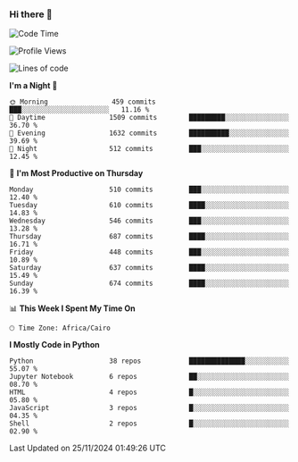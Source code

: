 ### Hi there 👋

<!--
**AMR-KELEG/AMR-KELEG** is a ✨ _special_ ✨ repository because its `README.md` (this file) appears on your GitHub profile.

Here are some ideas to get you started:

- 🔭 I’m currently working on ...
- 🌱 I’m currently learning ...
- 👯 I’m looking to collaborate on ...
- 🤔 I’m looking for help with ...
- 💬 Ask me about ...
- 📫 How to reach me: ...
- 😄 Pronouns: ...
- ⚡ Fun fact: ...
-->

<!--START_SECTION:waka-->
![Code Time](http://img.shields.io/badge/Code%20Time-0%20secs-blue)

![Profile Views](http://img.shields.io/badge/Profile%20Views-0-blue)

![Lines of code](https://img.shields.io/badge/From%20Hello%20World%20I%27ve%20Written-24.1%20million%20lines%20of%20code-blue)

**I'm a Night 🦉** 

```text
🌞 Morning                459 commits         ███░░░░░░░░░░░░░░░░░░░░░░   11.16 % 
🌆 Daytime                1509 commits        █████████░░░░░░░░░░░░░░░░   36.70 % 
🌃 Evening                1632 commits        ██████████░░░░░░░░░░░░░░░   39.69 % 
🌙 Night                  512 commits         ███░░░░░░░░░░░░░░░░░░░░░░   12.45 % 
```
📅 **I'm Most Productive on Thursday** 

```text
Monday                   510 commits         ███░░░░░░░░░░░░░░░░░░░░░░   12.40 % 
Tuesday                  610 commits         ████░░░░░░░░░░░░░░░░░░░░░   14.83 % 
Wednesday                546 commits         ███░░░░░░░░░░░░░░░░░░░░░░   13.28 % 
Thursday                 687 commits         ████░░░░░░░░░░░░░░░░░░░░░   16.71 % 
Friday                   448 commits         ███░░░░░░░░░░░░░░░░░░░░░░   10.89 % 
Saturday                 637 commits         ████░░░░░░░░░░░░░░░░░░░░░   15.49 % 
Sunday                   674 commits         ████░░░░░░░░░░░░░░░░░░░░░   16.39 % 
```


📊 **This Week I Spent My Time On** 

```text
🕑︎ Time Zone: Africa/Cairo
```

**I Mostly Code in Python** 

```text
Python                   38 repos            ██████████████░░░░░░░░░░░   55.07 % 
Jupyter Notebook         6 repos             ██░░░░░░░░░░░░░░░░░░░░░░░   08.70 % 
HTML                     4 repos             █░░░░░░░░░░░░░░░░░░░░░░░░   05.80 % 
JavaScript               3 repos             █░░░░░░░░░░░░░░░░░░░░░░░░   04.35 % 
Shell                    2 repos             █░░░░░░░░░░░░░░░░░░░░░░░░   02.90 % 
```




 Last Updated on 25/11/2024 01:49:26 UTC
<!--END_SECTION:waka-->
